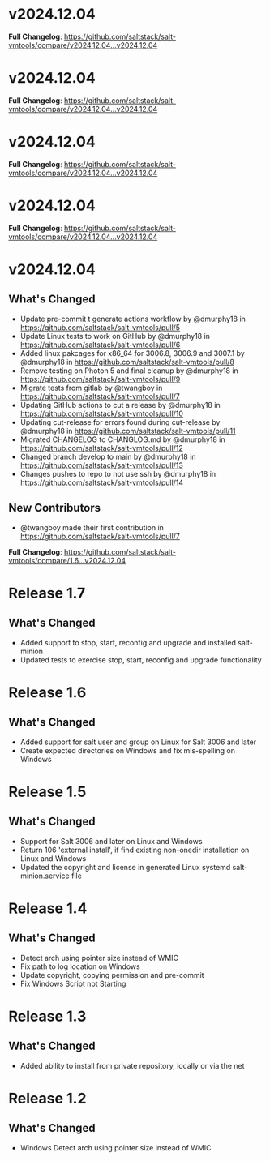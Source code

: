# v2024.12.04

**Full Changelog**: https://github.com/saltstack/salt-vmtools/compare/v2024.12.04...v2024.12.04

# v2024.12.04

**Full Changelog**: https://github.com/saltstack/salt-vmtools/compare/v2024.12.04...v2024.12.04

# v2024.12.04

**Full Changelog**: https://github.com/saltstack/salt-vmtools/compare/v2024.12.04...v2024.12.04

# v2024.12.04

**Full Changelog**: https://github.com/saltstack/salt-vmtools/compare/v2024.12.04...v2024.12.04

# v2024.12.04

## What's Changed
* Update pre-commit t  generate actions workflow by @dmurphy18 in https://github.com/saltstack/salt-vmtools/pull/5
* Update Linux tests to work on GitHub by @dmurphy18 in https://github.com/saltstack/salt-vmtools/pull/6
* Added linux pakcages for x86_64 for 3006.8, 3006.9 and 3007.1 by @dmurphy18 in https://github.com/saltstack/salt-vmtools/pull/8
* Remove testing on Photon 5 and final cleanup by @dmurphy18 in https://github.com/saltstack/salt-vmtools/pull/9
* Migrate tests from gitlab by @twangboy in https://github.com/saltstack/salt-vmtools/pull/7
* Updating GitHub actions to cut a release by @dmurphy18 in https://github.com/saltstack/salt-vmtools/pull/10
* Updating cut-release for errors found during cut-release by @dmurphy18 in https://github.com/saltstack/salt-vmtools/pull/11
* Migrated CHANGELOG to CHANGLOG.md by @dmurphy18 in https://github.com/saltstack/salt-vmtools/pull/12
* Changed branch develop to main by @dmurphy18 in https://github.com/saltstack/salt-vmtools/pull/13
* Changes pushes to repo to not use ssh by @dmurphy18 in https://github.com/saltstack/salt-vmtools/pull/14

## New Contributors
* @twangboy made their first contribution in https://github.com/saltstack/salt-vmtools/pull/7

**Full Changelog**: https://github.com/saltstack/salt-vmtools/compare/1.6...v2024.12.04

# Release 1.7

## What's Changed

- Added support to stop, start, reconfig and upgrade and installed salt-minion
- Updated tests to exercise stop, start, reconfig and upgrade functionality

# Release 1.6

## What's Changed

- Added support for salt user and group on Linux for Salt 3006 and later
- Create expected directories on Windows and fix mis-spelling on Windows

# Release 1.5

## What's Changed

- Support for Salt 3006 and later on Linux and Windows
- Return 106 'external install', if find existing non-onedir installation on Linux and Windows
- Updated the copyright and license in generated Linux systemd salt-minion.service file

# Release 1.4

## What's Changed

- Detect arch using pointer size instead of WMIC
- Fix path to log location on Windows
- Update copyright, copying permission and pre-commit
- Fix Windows Script not Starting

# Release 1.3

## What's Changed

- Added ability to install from private repository, locally or via the net

# Release 1.2

## What's Changed

- Windows   Detect arch using pointer size instead of WMIC
